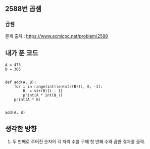 ## 2588번 곱셈
### 곱셈
문제 출처 : https://www.acmicpc.net/problem/2588

## 내가 푼 코드

```
A = 473
B = 385


def add(A, B):
    for i in range(int(len(str(B))), 0, -1):
        B_ = str(B)[i - 1]
        print(A * int(B_))
    print(A * B)


add(A, B)

```

## 생각한 방향
1. 두 번째로 주어진 숫자의 각 자리 수를 구해 첫 번째 수와 곱한 결과를 출력.
